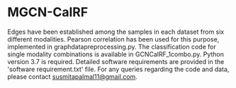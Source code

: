 # MGCN-CalRF
Edges have been established among the samples in each dataset from six different modalities. Pearson correlation has been used for this purpose, implemented in graphdatapreprocessing.py. The classification code for single modality combinations is available in GCNCalRF_1combo.py. Python version 3.7 is required. Detailed software requirements are provided in the 'software requirement.txt' file. For any queries regarding the code and data, please contact susmitapalmal11@gmail.com.
